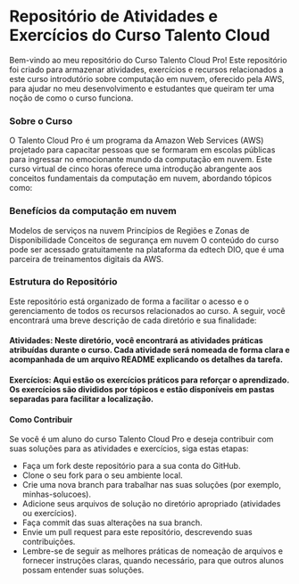 # Repositório de Atividades e Exercícios do Curso Talento Cloud

Bem-vindo ao meu repositório do Curso Talento Cloud Pro! Este repositório foi criado para armazenar atividades, exercícios e recursos relacionados a este curso introdutório sobre computação em nuvem, oferecido pela AWS, para ajudar no meu desenvolvimento e estudantes que queiram ter uma noção de como o curso funciona.

### Sobre o Curso
O Talento Cloud Pro é um programa da Amazon Web Services (AWS) projetado para capacitar pessoas que se formaram em escolas públicas para ingressar no emocionante mundo da computação em nuvem. Este curso virtual de cinco horas oferece uma introdução abrangente aos conceitos fundamentais da computação em nuvem, abordando tópicos como:

### Benefícios da computação em nuvem
Modelos de serviços na nuvem
Princípios de Regiões e Zonas de Disponibilidade
Conceitos de segurança em nuvem
O conteúdo do curso pode ser acessado gratuitamente na plataforma da edtech DIO, que é uma parceira de treinamentos digitais da AWS.

### Estrutura do Repositório
Este repositório está organizado de forma a facilitar o acesso e o gerenciamento de todos os recursos relacionados ao curso. A seguir, você encontrará uma breve descrição de cada diretório e sua finalidade:

#### Atividades: Neste diretório, você encontrará as atividades práticas atribuídas durante o curso. Cada atividade será nomeada de forma clara e acompanhada de um arquivo README explicando os detalhes da tarefa.

#### Exercícios: Aqui estão os exercícios práticos para reforçar o aprendizado. Os exercícios são divididos por tópicos e estão disponíveis em pastas separadas para facilitar a localização.

#### Como Contribuir
Se você é um aluno do curso Talento Cloud Pro e deseja contribuir com suas soluções para as atividades e exercícios, siga estas etapas:

* Faça um fork deste repositório para a sua conta do GitHub.
* Clone o seu fork para o seu ambiente local.
* Crie uma nova branch para trabalhar nas suas soluções (por exemplo, minhas-solucoes).
* Adicione seus arquivos de solução no diretório apropriado (atividades ou exercícios).
* Faça commit das suas alterações na sua branch.
* Envie um pull request para este repositório, descrevendo suas contribuições.
* Lembre-se de seguir as melhores práticas de nomeação de arquivos e fornecer instruções claras, quando necessário, para que outros alunos possam entender suas soluções.
